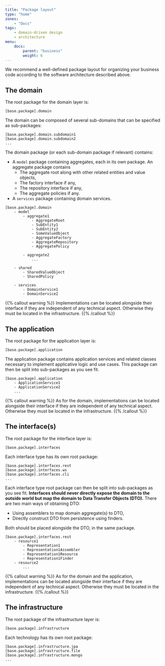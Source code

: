 ```yaml
---
title: "Package layout"
type: "home"
zones:
    - "Docs"
tags:
    - domain-driven design
    - architecture
menu:
    docs:
        parent: "business"
        weight: 6
---
```


We recommend a well-defined package layout for organizing your business code according to the software architecture 
described above.

## The domain

The root package for the domain layer is:

```plain
[base.package].domain
```
    
The domain can be composed of several sub-domains that can be specified as sub-packages: 

```plain
[base.package].domain.subdomain1
[base.package].domain.subdomain2
...
```

The domain package (or each sub-domain package if relevant) contains:
 
* A `model` package containing aggregates, each in its own package. An aggregate package contains
  * The aggregate root along with other related entities and value objects,
  * The factory interface if any,
  * The repository interface if any,
  * The aggregate policies if any.
* A `services` package containing domain services.
 
```plain
[base.package].domain
    - model
        - aggregate1
            - AggregateRoot
            - SubEntity1
            - SubEntity2
            - SomeValueObject
            - AggregateFactory
            - AggregateRepository
            - AggregatePolicy
            
        - aggregate2
            ...
            
    - shared
        - SharedValueObject
        - SharedPolicy

    - services
        - DomainService1
        - DomainService2
```

{{% callout warning %}}
Implementations can be located alongside their interface if they are independent of any technical aspect. 
Otherwise they must be located in the infrastructure.
{{% /callout %}}

## The application

The root package for the application layer is:

```plain
[base.package].application
```

The application package contains application services and related classes necessary to implement applicative logic and
use cases. This package can then be split into sub-packages as you see fit. 

```plain
[base.package].application
    - ApplicationService1
    - ApplicationService2
    ...
```

{{% callout warning %}}
As for the domain, implementations can be located alongside their interface if they are independent of any technical aspect. 
Otherwise they must be located in the infrastructure.
{{% /callout %}}

## The interface(s)

The root package for the interface layer is:

```plain
[base.package].interfaces
```

Each interface type has its own root package:

```plain
[base.package].interfaces.rest
[base.package].interfaces.ws
[base.package].interfaces.cli
...
```

Each interface type root package can then be split into sub-packages as you see fit. **Interfaces should never directly expose
the domain to the outside world but map the domain to Data Transfer Objects (DTO).** There are two main ways of obtaining
DTO:
 
* Using assemblers to map domain aggregate(s) to DTO,
* Directly construct DTO from persistence using finders. 

Both should be placed alongside the DTO, in the same package. 
    
```plain
[base.package].interfaces.rest
    - resource1
        - Representation1
        - Representation1Assembler
        - Representation1Resource
        - Representation1Finder
    - resource2
        ...
```

{{% callout warning %}}
As for the domain and the application, implementations can be located alongside their interface if they are independent 
of any technical aspect. Otherwise they must be located in the infrastructure.
{{% /callout %}}

## The infrastructure

The root package of the infrastructure layer is:

```plain
[base.package].infrastructure
```

Each technology has its own root package:
  
```plain
[base.package].infrastructure.jpa
[base.package].infrastructure.file
[base.package].infrastructure.mongo
...
```
